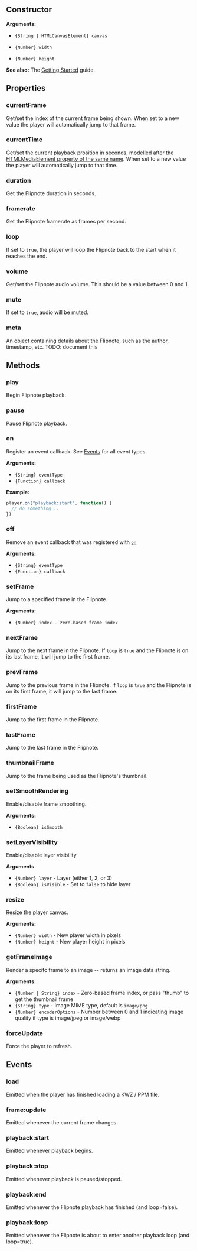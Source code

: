 ## Constructor

**Arguments:**

* `{String | HTMLCanvasElement} canvas`

* `{Number} width`

* `{Number} height`

**See also:** The [Getting Started](https://github.com/jaames/flipnote.js/blob/master/docs/getStarted.md) guide.

## Properties

### currentFrame

Get/set the index of the current frame being shown. When set to a new value the player will automatically jump to that frame.

### currentTime

Get/set the current playback prosition in seconds, modelled after the [HTMLMediaElement property of the same name](https://developer.mozilla.org/en-US/docs/Web/API/HTMLMediaElement/currentTime). When set to a new value the player will automatically jump to that time.

### duration

Get the Flipnote duration in seconds.

### framerate

Get the Flipnote framerate as frames per second.

### loop

If set to `true`, the player will loop the Flipnote back to the start when it reaches the end.

### volume

Get/set the Flipnote audio volume. This should be a value between 0 and 1.

### mute

If set to `true`, audio will be muted.

### meta

An object containing details about the Flipnote, such as the author, timestamp, etc. TODO: document this

## Methods

### play

Begin Flipnote playback.

### pause

Pause Flipnote playback.

### on

Register an event callback. See [Events](#Events) for all event types.

**Arguments:**

* `{String} eventType`
* `{Function} callback`

**Example:**

```js
player.on("playback:start", function() {
  // do something...
})
```

### off

Remove an event callback that was registered with [`on`](#on)

**Arguments:**

* `{String} eventType`
* `{Function} callback`

### setFrame

Jump to a specified frame in the Flipnote.

**Arguments:**

* `{Number} index - zero-based frame index`

### nextFrame

Jump to the next frame in the Flipnote. If `loop` is `true` and the Flipnote is on its last frame, it will jump to the first frame.

### prevFrame

Jump to the previous frame in the Flipnote. If `loop` is `true` and the Flipnote is on its first frame, it will jump to the last frame.

### firstFrame

Jump to the first frame in the Flipnote.

### lastFrame

Jump to the last frame in the Flipnote.

### thumbnailFrame

Jump to the frame being used as the Flipnote's thumbnail.

### setSmoothRendering

Enable/disable frame smoothing.

**Arguments:**

* `{Boolean} isSmooth`

### setLayerVisibility

Enable/disable layer visibility.

**Arguments**

* `{Number} layer` - Layer (either 1, 2, or 3)
* `{Boolean} isVisible` - Set to `false` to hide layer

### resize

Resize the player canvas.

**Arguments:**

* `{Number} width` - New player width in pixels
* `{Number} height` - New player height in pixels

### getFrameImage

Render a specifc frame to an image -- returns an image data string.

**Arguments:**

* `{Number | String} index` - Zero-based frame index, or pass "thumb" to get the thumbnail frame
* `{String} type` - Image MIME type, default is `image/png`
* `{Number} encoderOptions` - Number between 0 and 1 indicating image quality if type is image/jpeg or image/webp

### forceUpdate

Force the player to refresh.

## Events

### load

Emitted when the player has finished loading a KWZ / PPM file.

### frame:update

Emitted whenever the current frame changes.

### playback:start

Emitted whenever playback begins.

### playback:stop

Emitted whenever playback is paused/stopped.

### playback:end

Emitted whenever the Flipnote playback has finished (and loop=false).

### playback:loop

Emitted whenever the Flipnote is about to enter another playback loop (and loop=true).
